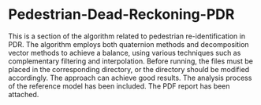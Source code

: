# Pedestrian-Dead-Reckoning-PDR
This is a section of the algorithm related to pedestrian re-identification in PDR. The algorithm employs both quaternion methods and decomposition vector methods to achieve a balance, using various techniques such as complementary filtering and interpolation. Before running, the files must be placed in the corresponding directory, or the directory should be modified accordingly. The approach can achieve good results. The analysis process of the reference model has been included. The PDF report has been attached.
